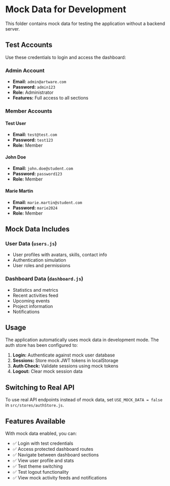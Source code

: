 # Mock Data for Development

This folder contains mock data for testing the application without a backend server.

## Test Accounts

Use these credentials to login and access the dashboard:

### Admin Account
- **Email:** `admin@artware.com`
- **Password:** `admin123`
- **Role:** Administrator
- **Features:** Full access to all sections

### Member Accounts

#### Test User
- **Email:** `test@test.com`
- **Password:** `test123`
- **Role:** Member

#### John Doe
- **Email:** `john.doe@student.com`
- **Password:** `password123`
- **Role:** Member

#### Marie Martin
- **Email:** `marie.martin@student.com`
- **Password:** `marie2024`
- **Role:** Member

## Mock Data Includes

### User Data (`users.js`)
- User profiles with avatars, skills, contact info
- Authentication simulation
- User roles and permissions

### Dashboard Data (`dashboard.js`)
- Statistics and metrics
- Recent activities feed
- Upcoming events
- Project information
- Notifications

## Usage

The application automatically uses mock data in development mode. The auth store has been configured to:

1. **Login:** Authenticate against mock user database
2. **Sessions:** Store mock JWT tokens in localStorage
3. **Auth Check:** Validate sessions using mock tokens
4. **Logout:** Clear mock session data

## Switching to Real API

To use real API endpoints instead of mock data, set `USE_MOCK_DATA = false` in `src/stores/authStore.js`.

## Features Available

With mock data enabled, you can:
- ✅ Login with test credentials
- ✅ Access protected dashboard routes
- ✅ Navigate between dashboard sections
- ✅ View user profile and stats
- ✅ Test theme switching
- ✅ Test logout functionality
- ✅ View mock activity feeds and notifications